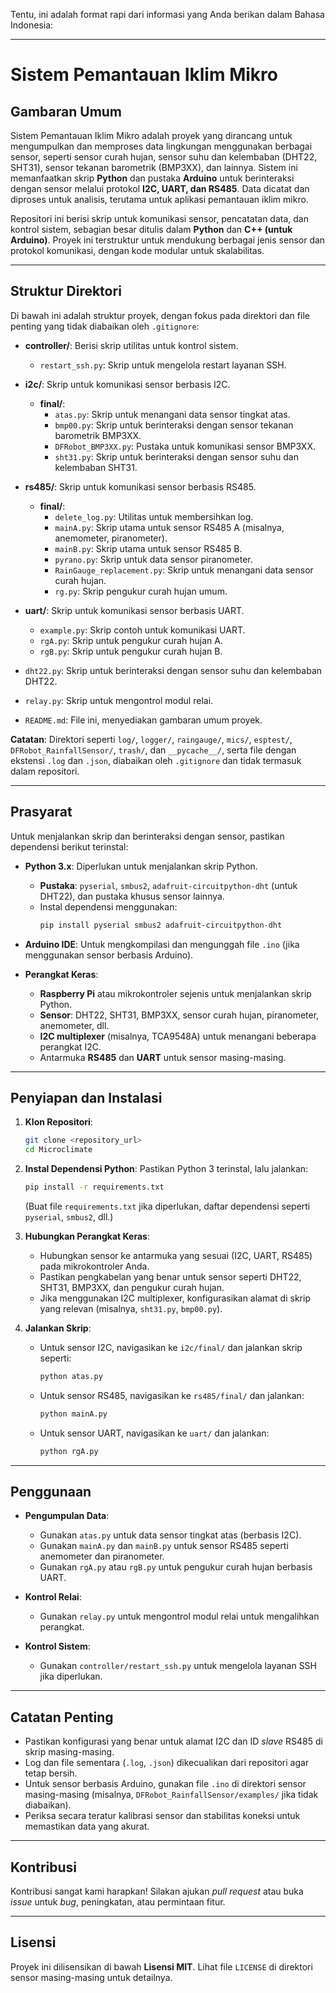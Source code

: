 Tentu, ini adalah format rapi dari informasi yang Anda berikan dalam Bahasa Indonesia:

---

# Sistem Pemantauan Iklim Mikro

## Gambaran Umum

Sistem Pemantauan Iklim Mikro adalah proyek yang dirancang untuk mengumpulkan dan memproses data lingkungan menggunakan berbagai sensor, seperti sensor curah hujan, sensor suhu dan kelembaban (DHT22, SHT31), sensor tekanan barometrik (BMP3XX), dan lainnya. Sistem ini memanfaatkan skrip **Python** dan pustaka **Arduino** untuk berinteraksi dengan sensor melalui protokol **I2C, UART, dan RS485**. Data dicatat dan diproses untuk analisis, terutama untuk aplikasi pemantauan iklim mikro.

Repositori ini berisi skrip untuk komunikasi sensor, pencatatan data, dan kontrol sistem, sebagian besar ditulis dalam **Python** dan **C++ (untuk Arduino)**. Proyek ini terstruktur untuk mendukung berbagai jenis sensor dan protokol komunikasi, dengan kode modular untuk skalabilitas.

---

## Struktur Direktori

Di bawah ini adalah struktur proyek, dengan fokus pada direktori dan file penting yang tidak diabaikan oleh `.gitignore`:

* **controller/**: Berisi skrip utilitas untuk kontrol sistem.
    * `restart_ssh.py`: Skrip untuk mengelola restart layanan SSH.

* **i2c/**: Skrip untuk komunikasi sensor berbasis I2C.
    * **final/**:
        * `atas.py`: Skrip untuk menangani data sensor tingkat atas.
        * `bmp00.py`: Skrip untuk berinteraksi dengan sensor tekanan barometrik BMP3XX.
        * `DFRobot_BMP3XX.py`: Pustaka untuk komunikasi sensor BMP3XX.
        * `sht31.py`: Skrip untuk berinteraksi dengan sensor suhu dan kelembaban SHT31.

* **rs485/**: Skrip untuk komunikasi sensor berbasis RS485.
    * **final/**:
        * `delete_log.py`: Utilitas untuk membersihkan log.
        * `mainA.py`: Skrip utama untuk sensor RS485 A (misalnya, anemometer, piranometer).
        * `mainB.py`: Skrip utama untuk sensor RS485 B.
        * `pyrano.py`: Skrip untuk data sensor piranometer.
        * `RainGauge_replacement.py`: Skrip untuk menangani data sensor curah hujan.
        * `rg.py`: Skrip pengukur curah hujan umum.

* **uart/**: Skrip untuk komunikasi sensor berbasis UART.
    * `example.py`: Skrip contoh untuk komunikasi UART.
    * `rgA.py`: Skrip untuk pengukur curah hujan A.
    * `rgB.py`: Skrip untuk pengukur curah hujan B.

* `dht22.py`: Skrip untuk berinteraksi dengan sensor suhu dan kelembaban DHT22.
* `relay.py`: Skrip untuk mengontrol modul relai.
* `README.md`: File ini, menyediakan gambaran umum proyek.

**Catatan**: Direktori seperti `log/`, `logger/`, `raingauge/`, `mics/`, `esptest/`, `DFRobot_RainfallSensor/`, `trash/`, dan `__pycache__/`, serta file dengan ekstensi `.log` dan `.json`, diabaikan oleh `.gitignore` dan tidak termasuk dalam repositori.

---

## Prasyarat

Untuk menjalankan skrip dan berinteraksi dengan sensor, pastikan dependensi berikut terinstal:

* **Python 3.x**: Diperlukan untuk menjalankan skrip Python.
    * **Pustaka**: `pyserial`, `smbus2`, `adafruit-circuitpython-dht` (untuk DHT22), dan pustaka khusus sensor lainnya.
    * Instal dependensi menggunakan:
        ```bash
        pip install pyserial smbus2 adafruit-circuitpython-dht
        ```

* **Arduino IDE**: Untuk mengkompilasi dan mengunggah file `.ino` (jika menggunakan sensor berbasis Arduino).
* **Perangkat Keras**:
    * **Raspberry Pi** atau mikrokontroler sejenis untuk menjalankan skrip Python.
    * **Sensor**: DHT22, SHT31, BMP3XX, sensor curah hujan, piranometer, anemometer, dll.
    * **I2C multiplexer** (misalnya, TCA9548A) untuk menangani beberapa perangkat I2C.
    * Antarmuka **RS485** dan **UART** untuk sensor masing-masing.

---

## Penyiapan dan Instalasi

1.  **Klon Repositori**:
    ```bash
    git clone <repository_url>
    cd Microclimate
    ```

2.  **Instal Dependensi Python**:
    Pastikan Python 3 terinstal, lalu jalankan:
    ```bash
    pip install -r requirements.txt
    ```
    (Buat file `requirements.txt` jika diperlukan, daftar dependensi seperti `pyserial`, `smbus2`, dll.)

3.  **Hubungkan Perangkat Keras**:
    * Hubungkan sensor ke antarmuka yang sesuai (I2C, UART, RS485) pada mikrokontroler Anda.
    * Pastikan pengkabelan yang benar untuk sensor seperti DHT22, SHT31, BMP3XX, dan pengukur curah hujan.
    * Jika menggunakan I2C multiplexer, konfigurasikan alamat di skrip yang relevan (misalnya, `sht31.py`, `bmp00.py`).

4.  **Jalankan Skrip**:
    * Untuk sensor I2C, navigasikan ke `i2c/final/` dan jalankan skrip seperti:
        ```bash
        python atas.py
        ```
    * Untuk sensor RS485, navigasikan ke `rs485/final/` dan jalankan:
        ```bash
        python mainA.py
        ```
    * Untuk sensor UART, navigasikan ke `uart/` dan jalankan:
        ```bash
        python rgA.py
        ```

---

## Penggunaan

* **Pengumpulan Data**:
    * Gunakan `atas.py` untuk data sensor tingkat atas (berbasis I2C).
    * Gunakan `mainA.py` dan `mainB.py` untuk sensor RS485 seperti anemometer dan piranometer.
    * Gunakan `rgA.py` atau `rgB.py` untuk pengukur curah hujan berbasis UART.

* **Kontrol Relai**:
    * Gunakan `relay.py` untuk mengontrol modul relai untuk mengalihkan perangkat.

* **Kontrol Sistem**:
    * Gunakan `controller/restart_ssh.py` untuk mengelola layanan SSH jika diperlukan.

---

## Catatan Penting

* Pastikan konfigurasi yang benar untuk alamat I2C dan ID *slave* RS485 di skrip masing-masing.
* Log dan file sementara (`.log`, `.json`) dikecualikan dari repositori agar tetap bersih.
* Untuk sensor berbasis Arduino, gunakan file `.ino` di direktori sensor masing-masing (misalnya, `DFRobot_RainfallSensor/examples/` jika tidak diabaikan).
* Periksa secara teratur kalibrasi sensor dan stabilitas koneksi untuk memastikan data yang akurat.

---

## Kontribusi

Kontribusi sangat kami harapkan! Silakan ajukan *pull request* atau buka *issue* untuk *bug*, peningkatan, atau permintaan fitur.

---

## Lisensi

Proyek ini dilisensikan di bawah **Lisensi MIT**. Lihat file `LICENSE` di direktori sensor masing-masing untuk detailnya.
